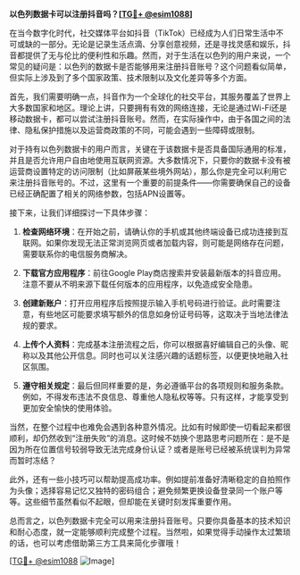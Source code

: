 **以色列数据卡可以注册抖音吗？[[TG💪+ @esim1088](https://t.me/s/esim1088)]**

在当今数字化时代，社交媒体平台如抖音（TikTok）已经成为人们日常生活中不可或缺的一部分。无论是记录生活点滴、分享创意视频，还是寻找灵感和娱乐，抖音都提供了无与伦比的便利性和乐趣。然而，对于生活在以色列的用户来说，一个常见的疑问是：以色列的数据卡是否能够用来注册抖音账号？这个问题看似简单，但实际上涉及到了多个国家政策、技术限制以及文化差异等多个方面。

首先，我们需要明确一点，抖音作为一个全球化的社交平台，其服务覆盖了世界上大多数国家和地区。理论上讲，只要拥有有效的网络连接，无论是通过Wi-Fi还是移动数据卡，都可以尝试注册抖音账号。然而，在实际操作中，由于各国之间的法律、隐私保护措施以及运营商政策的不同，可能会遇到一些障碍或限制。

对于持有以色列数据卡的用户而言，关键在于该数据卡是否具备国际通用的标准，并且是否允许用户自由地使用互联网资源。大多数情况下，只要你的数据卡没有被运营商设置特定的访问限制（比如屏蔽某些境外网站），那么你是完全可以利用它来注册抖音账号的。不过，这里有一个重要的前提条件——你需要确保自己的设备已经正确配置了相关的网络参数，包括APN设置等。

接下来，让我们详细探讨一下具体步骤：

1. **检查网络环境**：在开始之前，请确认你的手机或其他终端设备已成功连接到互联网。如果你发现无法正常浏览网页或者加载内容，则可能是网络存在问题，需要联系你的电信服务商解决。

2. **下载官方应用程序**：前往Google Play商店搜索并安装最新版本的抖音应用。注意不要从不明来源下载任何版本的应用程序，以免造成安全隐患。

3. **创建新账户**：打开应用程序后按照提示输入手机号码进行验证。此时需要注意，有些地区可能要求填写额外的信息如身份证号码等，这取决于当地法律法规的要求。

4. **上传个人资料**：完成基本注册流程之后，你可以根据喜好编辑自己的头像、昵称以及其他公开信息。同时也可以关注感兴趣的话题标签，以便更快地融入社区氛围。

5. **遵守相关规定**：最后但同样重要的是，务必遵循平台的各项规则和服务条款。例如，不得发布违法不良信息、尊重他人隐私权等等。只有这样，才能享受到更加安全愉快的使用体验。

当然，在整个过程中也难免会遇到各种意外情况。比如有时候即使一切看起来都很顺利，却仍然收到“注册失败”的消息。这时候不妨换个思路思考问题所在：是不是因为所在位置信号较弱导致无法完成身份认证？或者是账号已经被系统误判为异常而暂时冻结？

此外，还有一些小技巧可以帮助提高成功率。例如提前准备好清晰稳定的自拍照作为头像；选择容易记忆又独特的密码组合；避免频繁更换设备登录同一个账户等等。这些细节虽然看似不起眼，但却能在关键时刻发挥重要作用。

总而言之，以色列数据卡完全可以用来注册抖音账号。只要你具备基本的技术知识和耐心态度，就一定能够顺利完成整个过程。当然啦，如果觉得手动操作太过繁琐的话，也可以考虑借助第三方工具来简化步骤哦！

[[TG💪+ @esim1088](https://t.me/s/esim1088) ![Image](https://i.postimg.cc/4NQfJmqS/Snipaste-2025-05-13-00-14-12.png)]